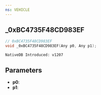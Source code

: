 ```yaml
---
ns: VEHICLE
---
```

## _0xBC4735F48CD983EF

```c
// 0xBC4735F48CD983EF
void _0xBC4735F48CD983EF(Any p0, Any p1);
```

```
NativeDB Introduced: v1207
```

## Parameters
* **p0**:
* **p1**:
